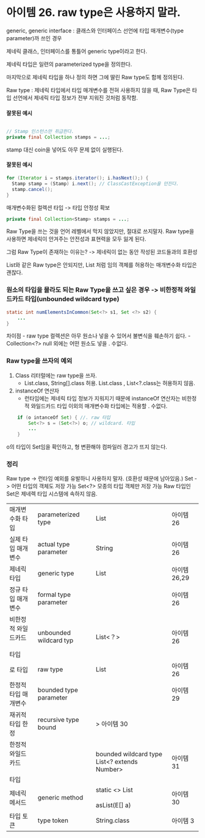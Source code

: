 # 아이템 26. raw type은 사용하지 말라.

generic, generic interface : 클래스와 인터페이스 선언에 타입 매개변수(type parameter)까 쓰인 경우

제네릭 클래스, 인터페이스를 통틀어 generic type이라고 한다.

제네릭 타입은 일련의 parameterized type을 정의한다.

마지막으로 제네릭 타입을 하나 정의 하면 그에 딸린 Raw type도 함께 정의된다.

 Raw type : 제네릭 타입에서 타입 매개변수를 전혀 사용하지 않을 때,
 Raw Type은 타입 선언에서 제네릭 타입 정보가 전부 지워진 것처럼 동작함.


#### 잘못된 예시

```Java

// Stamp 인스턴스만 취급한다.
private final Collection stamps = ...;


```

stamp 대신 coin을 넣어도 아무 문제 없이 실행된다.


#### 잘못된 예시

```Java
for (Iterator i = stamps.iterator(); i.hasNext();) {
  Stamp stamp = (Stamp) i.next(); // ClassCastException을 던진다.
  stamp.cancel();
}
```

매개변수화된 컬렉션 타입 -> 타입 안정성 확보
```Java
private final Collection<Stamp> stamps = ...;
```

Raw Type을 쓰는 것을 언어 레벨에서 막지 않았지만, 절대로 쓰지말자.
Raw type을 사용하면 제네릭이 안겨주는 안전성과 표현력을 모두 잃게 된다.

그럼 Raw Type이 존재하는 이유는?
-> 제네릭이 없는 동안 작성된 코드들과의 호환성

List와 같은 Raw type은 안되지만, List<Object> 처럼 임의 객체를 허용하는 매개변수화 타입은 괜찮다.


### 원소의 타입을 몰라도 되는 Raw Type을 쓰고 싶은 경우 -> 비한정적 와일드카드 타입(unbounded wildcard type)

```java
static int numElementsInCommon(Set<?> s1, Set <?> s2) {
	...
}
```

차이점
	- raw type 컬렉션은 아무 원소나 넣을 수 있어서 불변식을 훼손하기 쉽다.
	- Collection<?> null 외에는 어떤 원소도 넣을 . 수없다.

### Raw type을 쓰자의 예외
1. Class 리터럴에는 raw type을 쓰자.
	- List.class, String[].class 허용. List<String>.class , List<?.class는 허용하지 않음.
2. instanceOf 연산자
	- 런타임에는 제네릭 타입 정보가 지워지기 때문에 instanceOf 연산자는 비한정적 와일드카드 타입 이외의 매개변수화 타입에는 적용할 . 수없다.

```java
	if (o intanceOf Set) { //. raw 타입
		Set<?> s = (Set<?>) o; // wildcard. 타입
		...
	}
```
o의 타입이 Set임을 확인하고, 형 변환해야 컴파일러 경고가 뜨지 않는다.

### 정리

Raw type -> 런타임 예외를 유발하니 사용하지 말자. (호환성 때문에 남아있음.)
Set<Object> -> 어떤 타입의 객체도 저장 가능
Set<?> 모종의 타입 객체만 저장 가능
Raw 타입인 Set은 제네렉 타입 시스템에 속하지 않음.

|   |   |   |   |
|---|---|---|---|
|매개변수화 타입|parameterized type|List<String>|아이템 26|
|실제 타입 매개변수|actual type parameter|String|아이템 26|
|제네릭 타입|generic type|List<E>|아이템 26,29|
|정규 타입 매개변수|formal type parameter||아이템 26|
|비한정적 와일드카드<br><br>타입|unbounded wildcard typ|List<？>|아이템 26|
|로 타입|raw type|List|아이템 26|
|한정적 타입 매개변수|bounded type parameter|<E extends Number>|아이템 29|
|재귀적 타입 한정|recursive type bound|<T extends ComparablecT>> 아이템 30||
|한정적 와일드카드<br><br>타입||bounded wildcard type List<? extends Number>|아이템 31|
|제네릭 메서드|generic method|static <> List<E><br><br>asList(E[] a)|아이템 30|
|타입 토큰|type token|String.class|아이템 3|
